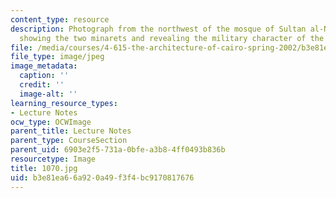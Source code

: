 ```yaml
---
content_type: resource
description: Photograph from the northwest of the mosque of Sultan al-Nasir Muhammad
  showing the two minarets and revealing the military character of the structure.
file: /media/courses/4-615-the-architecture-of-cairo-spring-2002/b3e81ea66a920a49f3f4bc9170817676_1070.jpg
file_type: image/jpeg
image_metadata:
  caption: ''
  credit: ''
  image-alt: ''
learning_resource_types:
- Lecture Notes
ocw_type: OCWImage
parent_title: Lecture Notes
parent_type: CourseSection
parent_uid: 6903e2f5-731a-0bfe-a3b8-4ff0493b836b
resourcetype: Image
title: 1070.jpg
uid: b3e81ea6-6a92-0a49-f3f4-bc9170817676
---
```

